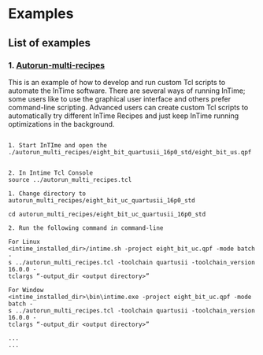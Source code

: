 # Examples 

## List of examples

### 1. [Autorun-multi-recipes](autorun_multi_recipes/)

This is an example of how to develop and run custom Tcl
scripts to automate the InTime software. There are several ways of running InTime; some users like to
use the graphical user interface and others prefer command-line scripting. Advanced users can create
custom Tcl scripts to automatically try different InTime Recipes and just keep InTime running
optimizations in the background.

```Run in Intime Tcl Console

1. Start InTIme and open the 
./autorun_multi_recipes/eight_bit_quartusii_16p0_std/eight_bit_us.qpf


2. In Intime Tcl Console
source ../autorun_multi_recipes.tcl
```

```Run in commend-line
1. Change directory to autorun_multi_recipes/eight_bit_uc_quartusii_16p0_std

cd autorun_multi_recipes/eight_bit_uc_quartusii_16p0_std

2. Run the following command in command-line

For Linux 
<intime_installed_dir>/intime.sh -project eight_bit_uc.qpf -mode batch -
s ../autorun_multi_recipes.tcl -toolchain quartusii -toolchain_version 16.0.0 -
tclargs “-output_dir <output directory>”

For Window 
<intime_installed_dir>\bin\intime.exe -project eight_bit_uc.qpf -mode batch -
s ../autorun_multi_recipes.tcl -toolchain quartusii -toolchain_version 16.0.0 -
tclargs “-output_dir <output directory>”

...
...
```
 
